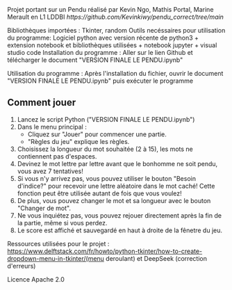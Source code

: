 <head> Projet portant sur un Pendu réalisé par Kevin Ngo, Mathis Portal, Marine Merault en L1 LDDBI</head>
<em>https://github.com/Kevinkiwy/pendu_correct/tree/main</em>

Bibliothèques importées : Tkinter, random
Outils necéssaires pour utilisation du programme: Logiciel python avec version récente de python3 + extension notebook et bibliothèques utilisées + notebook jupyter + visual studio code 
Installation du programme : Aller sur le lien Github et télécharger le document "VERSION FINALE LE PENDU.ipynb"

Utilisation du programme : Après l'installation du fichier, ouvrir le document "VERSION FINALE LE PENDU.ipynb" puis exécuter le programme

## Comment jouer
1. Lancez le script Python ("VERSION FINALE LE PENDU.ipynb")
2. Dans le menu principal :
   - Cliquez sur "Jouer" pour commencer une partie.
   - "Règles du jeu" explique les règles.
3. Choisissez la longueur du mot souhaitée (2 à 15), les mots ne contiennent pas d'espaces.
4. Devinez le mot lettre par lettre avant que le bonhomme ne soit pendu, vous avez 7 tentatives!
5. Si vous n'y arrivez pas, vous pouvez utiliser le bouton "Besoin d'indice?" pour recevoir une lettre aléatoire dans le mot caché! Cette fonction peut être utilisée autant de fois que vous voulez!
6. De plus, vous pouvez changer le mot et sa longueur avec le bouton "Changer de mot".
7. Ne vous inquiétez pas, vous pouvez rejouer directement après la fin de la partie, même si vous perdez.
8. Le score est affiché et sauvegardé en haut à droite de la fênetre du jeu.

Ressources utilisées pour le projet : https://www.delftstack.com/fr/howto/python-tkinter/how-to-create-dropdown-menu-in-tkinter/(menu deroulant)         et             DeepSeek (correction d'erreurs)


Licence Apache 2.0
